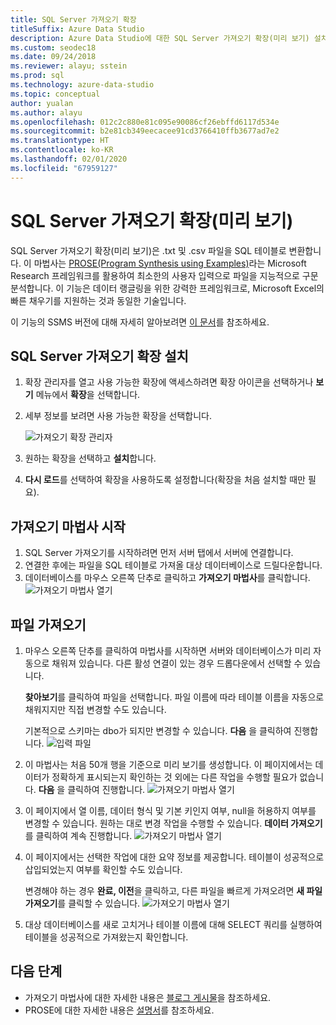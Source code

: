 ```yaml
---
title: SQL Server 가져오기 확장
titleSuffix: Azure Data Studio
description: Azure Data Studio에 대한 SQL Server 가져오기 확장(미리 보기) 설치 및 사용
ms.custom: seodec18
ms.date: 09/24/2018
ms.reviewer: alayu; sstein
ms.prod: sql
ms.technology: azure-data-studio
ms.topic: conceptual
author: yualan
ms.author: alayu
ms.openlocfilehash: 012c2c880e81c095e90086cf26ebffd6117d534e
ms.sourcegitcommit: b2e81cb349eecacee91cd3766410ffb3677ad7e2
ms.translationtype: HT
ms.contentlocale: ko-KR
ms.lasthandoff: 02/01/2020
ms.locfileid: "67959127"
---
```

# <a name="sql-server-import-extension-preview"></a>SQL Server 가져오기 확장(미리 보기)

SQL Server 가져오기 확장(미리 보기)은 .txt 및 .csv 파일을 SQL 테이블로 변환합니다. 이 마법사는 [PROSE(Program Synthesis using Examples)](https://microsoft.github.io/prose/)라는 Microsoft Research 프레임워크를 활용하여 최소한의 사용자 입력으로 파일을 지능적으로 구문 분석합니다. 이 기능은 데이터 랭글링을 위한 강력한 프레임워크로, Microsoft Excel의 빠른 채우기를 지원하는 것과 동일한 기술입니다.

이 기능의 SSMS 버전에 대해 자세히 알아보려면 [이 문서](https://docs.microsoft.com/sql/relational-databases/import-export/import-flat-file-wizard)를 참조하세요.


## <a name="install-the-sql-server-import-extension"></a>SQL Server 가져오기 확장 설치

1. 확장 관리자를 열고 사용 가능한 확장에 액세스하려면 확장 아이콘을 선택하거나 **보기** 메뉴에서 **확장**을 선택합니다.
2. 세부 정보를 보려면 사용 가능한 확장을 선택합니다.

   ![가져오기 확장 관리자](media/sql-server-import-extension/import-wizard-install.png)

1. 원하는 확장을 선택하고 **설치**합니다.
2. **다시 로드**를 선택하여 확장을 사용하도록 설정합니다(확장을 처음 설치할 때만 필요).

## <a name="start-import-wizard"></a>가져오기 마법사 시작

1. SQL Server 가져오기를 시작하려면 먼저 서버 탭에서 서버에 연결합니다.
2. 연결한 후에는 파일을 SQL 테이블로 가져올 대상 데이터베이스로 드릴다운합니다.
3. 데이터베이스를 마우스 오른쪽 단추로 클릭하고 **가져오기 마법사**를 클릭합니다.
    ![가져오기 마법사 열기](media/sql-server-import-extension/open-import-wizard.png)

## <a name="importing-a-file"></a>파일 가져오기
1. 마우스 오른쪽 단추를 클릭하여 마법사를 시작하면 서버와 데이터베이스가 미리 자동으로 채워져 있습니다. 다른 활성 연결이 있는 경우 드롭다운에서 선택할 수 있습니다. 
    
    **찾아보기**를 클릭하여 파일을 선택합니다. 파일 이름에 따라 테이블 이름을 자동으로 채워지지만 직접 변경할 수도 있습니다.

    기본적으로 스키마는 dbo가 되지만 변경할 수 있습니다. **다음** 을 클릭하여 진행합니다.
    ![입력 파일](media/sql-server-import-extension/import-wizard-input-file.png)
1. 이 마법사는 처음 50개 행을 기준으로 미리 보기를 생성합니다. 이 페이지에서는 데이터가 정확하게 표시되는지 확인하는 것 외에는 다른 작업을 수행할 필요가 없습니다. **다음** 을 클릭하여 진행합니다.
    ![가져오기 마법사 열기](media/sql-server-import-extension/import-wizard-preview-data.png)
2. 이 페이지에서 열 이름, 데이터 형식 및 기본 키인지 여부, null을 허용하지 여부를 변경할 수 있습니다. 원하는 대로 변경 작업을 수행할 수 있습니다. **데이터 가져오기**를 클릭하여 계속 진행합니다.
    ![가져오기 마법사 열기](media/sql-server-import-extension/import-wizard-modify-columns.png)
3. 이 페이지에서는 선택한 작업에 대한 요약 정보를 제공합니다. 테이블이 성공적으로 삽입되었는지 여부를 확인할 수도 있습니다. 

    변경해야 하는 경우 **완료, 이전**을 클릭하고, 다른 파일을 빠르게 가져오려면 **새 파일 가져오기**를 클릭할 수 있습니다.
    ![가져오기 마법사 열기](media/sql-server-import-extension/import-wizard-summary.png)
1. 대상 데이터베이스를 새로 고치거나 테이블 이름에 대해 SELECT 쿼리를 실행하여 테이블을 성공적으로 가져왔는지 확인합니다.

## <a name="next-steps"></a>다음 단계
- 가져오기 마법사에 대한 자세한 내용은 [블로그 게시물](https://cloudblogs.microsoft.com/sqlserver/2018/08/30/the-august-release-of-sql-operations-studio-is-now-available/)을 참조하세요.
- PROSE에 대한 자세한 내용은 [설명서](https://microsoft.github.io/prose/)를 참조하세요.
